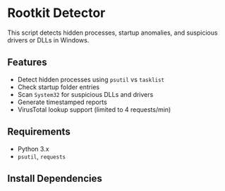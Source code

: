 # Rootkit Detector

This script detects hidden processes, startup anomalies, and suspicious drivers or DLLs in Windows. 

## Features
- Detect hidden processes using `psutil` vs `tasklist`
- Check startup folder entries
- Scan `System32` for suspicious DLLs and drivers
- Generate timestamped reports
- VirusTotal lookup support (limited to 4 requests/min)

## Requirements
- Python 3.x
- `psutil`, `requests`

## Install Dependencies
